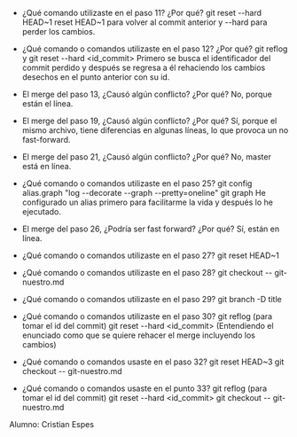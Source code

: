 - ¿Qué comando utilizaste en el paso 11? ¿Por qué?
git reset --hard HEAD~1
reset HEAD~1 para volver al commit anterior y --hard para perder los cambios.

- ¿Qué comando o comandos utilizaste en el paso 12? ¿Por qué?
git reflog y git reset --hard <id_commit>
Primero se busca el identificador del commit perdido y después se regresa a él rehaciendo los cambios desechos en el punto anterior con su id.

- El merge del paso 13, ¿Causó algún conflicto? ¿Por qué? 
No, porque están el línea.

- El merge del paso 19, ¿Causó algún conflicto? ¿Por qué?
Sí,  porque el mismo archivo, tiene diferencias en algunas líneas, lo que provoca un no fast-forward.

- El merge del paso 21, ¿Causó algún conflicto? ¿Por qué?
No, master está en línea.

- ¿Qué comando o comandos utilizaste en el paso 25?
git config alias.graph "log --decorate --graph --pretty=oneline"
git graph
He configurado un alias primero para facilitarme la vida y después lo he ejecutado.

- El merge del paso 26, ¿Podría ser fast forward? ¿Por qué?
Sí, están en línea.

- ¿Qué comando o comandos utilizaste en el paso 27? 
git reset HEAD~1

- ¿Qué comando o comandos utilizaste en el paso 28?
git checkout -- git-nuestro.md

- ¿Qué comando o comandos utilizaste en el paso 29?
git branch -D title

- ¿Qué comando o comandos utilizaste en el paso 30?
git reflog (para tomar el id del commit)
git reset --hard <id_commit> (Entendiendo el enunciado como que se quiere rehacer el merge incluyendo los cambios)

- ¿Qué comando o comandos usaste en el paso 32? 
git reset HEAD~3
git checkout -- git-nuestro.md

- ¿Qué comando o comandos usaste en el punto 33?
git reflog (para tomar el id del commit)
git reset --hard <id_commit>
git checkout -- git-nuestro.md

Alumno: Cristian Espes
